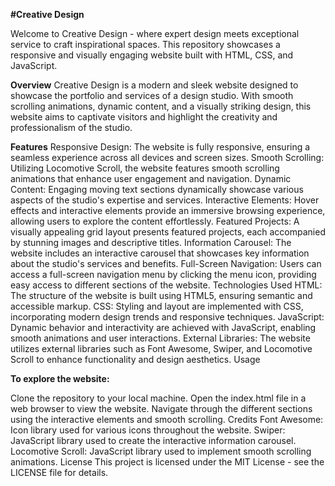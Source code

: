 **#Creative Design**


Welcome to Creative Design - where expert design meets exceptional service to craft inspirational spaces. This repository showcases a responsive and visually engaging website built with HTML, CSS, and JavaScript.

**Overview**
Creative Design is a modern and sleek website designed to showcase the portfolio and services of a design studio. With smooth scrolling animations, dynamic content, and a visually striking design, this website aims to captivate visitors and highlight the creativity and professionalism of the studio.

**Features**
Responsive Design: The website is fully responsive, ensuring a seamless experience across all devices and screen sizes.
Smooth Scrolling: Utilizing Locomotive Scroll, the website features smooth scrolling animations that enhance user engagement and navigation.
Dynamic Content: Engaging moving text sections dynamically showcase various aspects of the studio's expertise and services.
Interactive Elements: Hover effects and interactive elements provide an immersive browsing experience, allowing users to explore the content effortlessly.
Featured Projects: A visually appealing grid layout presents featured projects, each accompanied by stunning images and descriptive titles.
Information Carousel: The website includes an interactive carousel that showcases key information about the studio's services and benefits.
Full-Screen Navigation: Users can access a full-screen navigation menu by clicking the menu icon, providing easy access to different sections of the website.
Technologies Used
HTML: The structure of the website is built using HTML5, ensuring semantic and accessible markup.
CSS: Styling and layout are implemented with CSS, incorporating modern design trends and responsive techniques.
JavaScript: Dynamic behavior and interactivity are achieved with JavaScript, enabling smooth animations and user interactions.
External Libraries: The website utilizes external libraries such as Font Awesome, Swiper, and Locomotive Scroll to enhance functionality and design aesthetics.
Usage

**To explore the website:**

Clone the repository to your local machine.
Open the index.html file in a web browser to view the website.
Navigate through the different sections using the interactive elements and smooth scrolling.
Credits
Font Awesome: Icon library used for various icons throughout the website.
Swiper: JavaScript library used to create the interactive information carousel.
Locomotive Scroll: JavaScript library used to implement smooth scrolling animations.
License
This project is licensed under the MIT License - see the LICENSE file for details.

